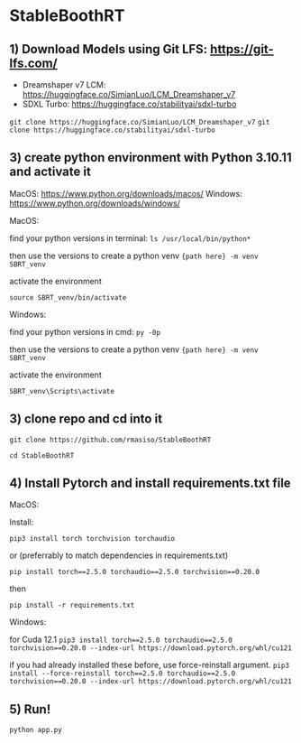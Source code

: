 # StableBoothRT

## 1) Download Models using Git LFS: https://git-lfs.com/

   - Dreamshaper v7 LCM: https://huggingface.co/SimianLuo/LCM_Dreamshaper_v7
   - SDXL Turbo: https://huggingface.co/stabilityai/sdxl-turbo

```git clone https://huggingface.co/SimianLuo/LCM_Dreamshaper_v7```
```git clone https://huggingface.co/stabilityai/sdxl-turbo```

## 3) create python environment with Python 3.10.11 and activate it

MacOS: https://www.python.org/downloads/macos/
Windows: https://www.python.org/downloads/windows/

MacOS:

find your python versions in terminal:
```ls /usr/local/bin/python*```

then use the versions to create a python venv
```{path here} -m venv SBRT_venv```

activate the environment

```source SBRT_venv/bin/activate```

Windows:

find your python versions in cmd:
```py -0p```

then use the versions to create a python venv
```{path here} -m venv SBRT_venv```

activate the environment

```SBRT_venv\Scripts\activate```

## 3) clone repo and cd into it

```git clone https://github.com/rmasiso/StableBoothRT```

```cd StableBoothRT```

## 4) Install Pytorch and install requirements.txt file

MacOS:

Install: 

```pip3 install torch torchvision torchaudio```

or (preferrably to match dependencies in requirements.txt)

```pip install torch==2.5.0 torchaudio==2.5.0 torchvision==0.20.0```

then 

```pip install -r requirements.txt```

Windows:

for Cuda 12.1
```pip3 install torch==2.5.0 torchaudio==2.5.0 torchvision==0.20.0 --index-url https://download.pytorch.org/whl/cu121```

if you had already installed these before, use force-reinstall argument.
```pip3 install --force-reinstall torch==2.5.0 torchaudio==2.5.0 torchvision==0.20.0 --index-url https://download.pytorch.org/whl/cu121```

## 5) Run!

```python app.py```

